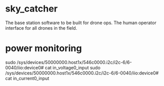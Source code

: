 # sky_catcher
The base station software to be built for drone ops. The human operator interface for all drones in the field.


# power monitoring 
sudo /sys/devices/50000000.host1x/546c0000.i2c/i2c-6/6-0040/iio:device0# cat in_voltage0_input
sudo /sys/devices/50000000.host1x/546c0000.i2c/i2c-6/6-0040/iio:device0# cat in_current0_input
